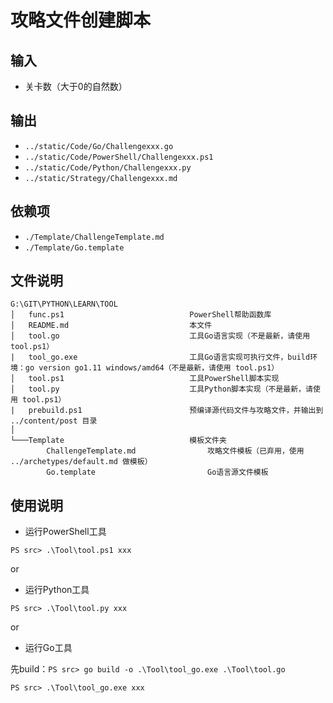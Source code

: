 # 攻略文件创建脚本

## 输入

* 关卡数（大于0的自然数）

## 输出

* `../static/Code/Go/Challengexxx.go`
* `../static/Code/PowerShell/Challengexxx.ps1`
* `../static/Code/Python/Challengexxx.py`
* `../static/Strategy/Challengexxx.md`

## 依赖项

* `./Template/ChallengeTemplate.md`
* `./Template/Go.template`

## 文件说明

```
G:\GIT\PYTHON\LEARN\TOOL
│   func.ps1                            PowerShell帮助函数库
│   README.md                           本文件
│   tool.go                             工具Go语言实现（不是最新，请使用 tool.ps1）
|   tool_go.exe                         工具Go语言实现可执行文件，build环境：go version go1.11 windows/amd64（不是最新，请使用 tool.ps1）
│   tool.ps1                            工具PowerShell脚本实现
│   tool.py                             工具Python脚本实现（不是最新，请使用 tool.ps1）
|   prebuild.ps1                        预编译源代码文件与攻略文件，并输出到 ../content/post 目录
│
└───Template                            模板文件夹
        ChallengeTemplate.md                攻略文件模板（已弃用，使用 ../archetypes/default.md 做模板）
        Go.template                         Go语言源文件模板
```

## 使用说明

* 运行PowerShell工具

`PS src> .\Tool\tool.ps1 xxx`

or

* 运行Python工具

`PS src> .\Tool\tool.py xxx`

or

* 运行Go工具

先build：`PS src> go build -o .\Tool\tool_go.exe .\Tool\tool.go`

`PS src> .\Tool\tool_go.exe xxx`
